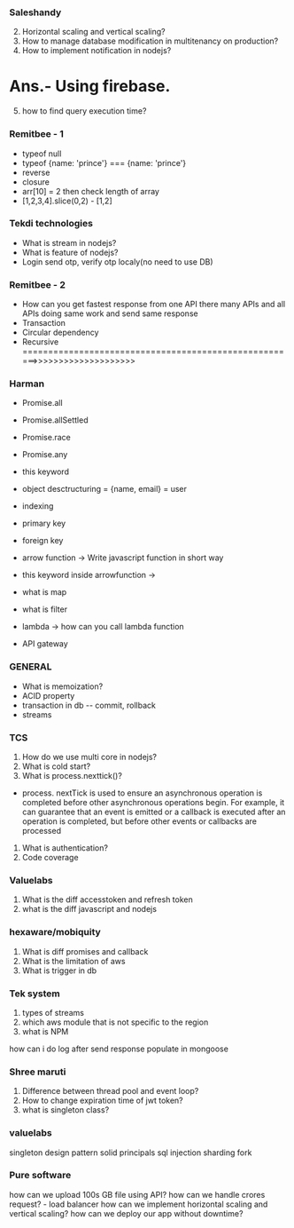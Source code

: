 ### Saleshandy
2) Horizontal scaling and vertical scaling?
3) How to manage database modification in multitenancy on production? 
4) How to implement notification in nodejs?
# Ans.- Using firebase.
5) how to find query execution time?

### Remitbee - 1
- typeof null
- typeof {name: 'prince'} === {name: 'prince'}
- reverse
- closure
- arr[10] = 2 then check length of array
- [1,2,3,4].slice(0,2) - [1,2]

### Tekdi technologies
- What is stream in nodejs?
- What is feature of nodejs?
- Login send otp, verify otp localy(no need to use DB)

### Remitbee - 2
- How can you get fastest response from one API there many APIs and all APIs doing same work and send same response
- Transaction
- Circular dependency
- Recursive ======================================================>>>>>>>>>>>>>>>>>>>>
 
### Harman
- Promise.all
- Promise.allSettled
- Promise.race
- Promise.any

- this keyword

- object desctructuring = {name, email} = user
- indexing
- primary key
- foreign key

- arrow function -> Write javascript function in short way
- this keyword inside arrowfunction -> 

- what is map
- what is filter

- lambda -> how can you call lambda function
- API gateway


### GENERAL
- What is memoization?
- ACID property
- transaction in db -- commit, rollback
- streams

### TCS
1) How do we use multi core in nodejs?
2) What is cold start?
3) What is process.nexttick()?
- process. nextTick is used to ensure an asynchronous operation is completed before other asynchronous operations begin. For example, it can guarantee that an event is emitted or a callback is executed after an operation is completed, but before other events or callbacks are processed

1) What is authentication?
2) Code coverage

### Valuelabs
1) What is the diff accesstoken and refresh token
2) what is the diff javascript and nodejs

### hexaware/mobiquity
1) What is diff promises and callback
2) What is the limitation of aws
3) What is trigger in db

### Tek system
1) types of streams
2) which aws module that is not specific to the region
3) what is NPM

how can i do log after send response
populate in mongoose

### Shree maruti
1) Difference between thread pool and event loop?
2) How to change expiration time of jwt token?
3) what is singleton class?

### valuelabs

singleton design pattern
solid principals
sql injection
sharding
fork

### Pure software

how can we upload 100s GB file using API?
how can we handle crores request? - load balancer
how can we implement horizontal scaling and vertical scaling?
how can we deploy our app without downtime?
